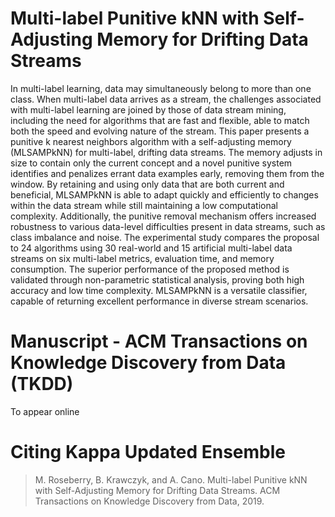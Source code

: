 # Multi-label Punitive kNN with Self-Adjusting Memory for Drifting Data Streams

In multi-label learning, data may simultaneously belong to more than one class. When multi-label data arrives as a stream, the challenges associated with multi-label learning are joined by those of data stream mining, including the need for algorithms that are fast and flexible, able to match both the speed and evolving nature of the stream. This paper presents a punitive k nearest neighbors algorithm with a self-adjusting memory (MLSAMPkNN) for multi-label, drifting data streams. The memory adjusts in size to contain only the current concept and a novel punitive system identifies and penalizes errant data examples early, removing them from the window. By retaining and using only data that are both current and beneficial, MLSAMPkNN is able to adapt quickly and efficiently to changes within the data stream while still maintaining a low computational complexity. Additionally, the punitive removal mechanism offers increased robustness to various data-level difficulties present in data streams, such as class imbalance and noise. The experimental study compares the proposal to 24 algorithms using 30 real-world and 15 artificial multi-label data streams on six multi-label metrics, evaluation time, and memory consumption. The superior performance of the proposed method is validated through non-parametric statistical analysis, proving both high accuracy and low time complexity. MLSAMPkNN is a versatile classifier, capable of returning excellent performance in diverse stream scenarios.

# Manuscript - ACM Transactions on Knowledge Discovery from Data (TKDD)

To appear online

# Citing Kappa Updated Ensemble

> M. Roseberry, B. Krawczyk, and A. Cano. Multi-label Punitive kNN with Self-Adjusting Memory for Drifting Data Streams. ACM Transactions on Knowledge Discovery from Data, 2019.
